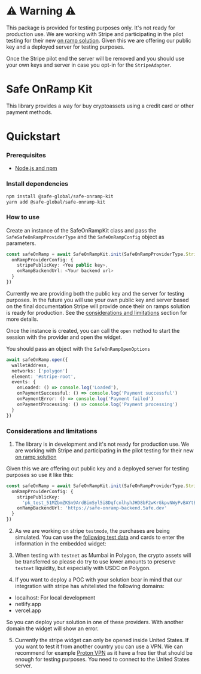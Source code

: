 # ⚠️ Warning ⚠️

This package is provided for testing purposes only. It's not ready for production use. We are working with Stripe and participating in the pilot testing for their new [on ramp solution](https://stripe.com/es/blog/crypto-onramp). Given this we are offering our public key and a deployed server for testing purposes.

Once the Stripe pilot end the server will be removed and you should use your own keys and server in case you opt-in for the `StripeAdapter`.

# Safe OnRamp Kit

This library provides a way for buy cryptoassets using a credit card or other payment methods.

# Quickstart

### Prerequisites

- [Node.js and npm](https://docs.npmjs.com/downloading-and-installing-node-js-and-npm#using-a-node-version-manager-to-install-nodejs-and-npm)

### Install dependencies

```bash
npm install @safe-global/safe-onramp-kit
yarn add @safe-global/safe-onramp-kit
```

### How to use

Create an instance of the SafeOnRampKit class and pass the `SafeSafeOnRampProviderType` and the `SafeOnRampConfig` object as parameters.

```typescript
const safeOnRamp = await SafeOnRampKit.init(SafeOnRampProviderType.Stripe, {
  onRampProviderConfig: {
    stripePublicKey: <You public key>,
    onRampBackendUrl: <Your backend url>
  }
})
```

Currently we are providing both the public key and the server for testing purposes. In the future you will use your own public key and server based on the final documentation Stripe will provide once their on ramps solution is ready for production. See the [considerations and limitations](#considerations-and-limitations) section for more details.

Once the instance is created, you can call the `open` method to start the session with the provider and open the widget.

You should pass an object with the `SafeOnRampOpenOptions`

```typescript
await safeOnRamp.open({
  walletAddress,
  networks: ['polygon']
  element: '#stripe-root',
  events: {
    onLoaded: () => console.log('Loaded'),
    onPaymentSuccessful: () => console.log('Payment successful')
    onPaymentError: () => console.log('Payment failed')
    onPaymentProcessing: () => console.log('Payment processing')
  }
})
```

### Considerations and limitations

1. The library is in development and it's not ready for production use. We are working with Stripe and participating in the pilot testing for their new [on ramp solution](https://stripe.com/es/blog/crypto-onramp)

Given this we are offering out public key and a deployed server for testing purposes so use it like this:

```typescript
const safeOnRamp = await SafeOnRampKit.init(SafeOnRampProviderType.Stripe, {
  onRampProviderConfig: {
    stripePublicKey:
      'pk_test_51MZbmZKSn9ArdBimSyl5i8DqfcnlhyhJHD8bF2wKrGkpvNWyPvBAYtE211oHda0X3Ea1n4e9J9nh2JkpC7Sxm5a200Ug9ijfoO',
    onRampBackendUrl: 'https://safe-onramp-backend.5afe.dev'
  }
})
```

2. As we are working on stripe `testmode`, the purchases are being simulated. You can use the [following test data](https://stripe.com/docs/testing) and cards to enter the information in the embedded widget:

3. When testing with `testnet` as Mumbai in Polygon, the crypto assets will be transferred so please do try to use lower amounts to preserve `testnet` liquidity, but especially with USDC on Polygon.

4. If you want to deploy a POC with your solution bear in mind that our integration with stripe has whitelisted the following domains:

- localhost: For local development
- netlify.app
- vercel.app

So you can deploy your solution in one of these providers. With another domain the widget will show an error.

5. Currently the stripe widget can only be opened inside United States. If you want to test it from another country you can use a VPN. We can recommend for example [Proton VPN](https://protonvpn.com) as it have a free tier that should be enough for testing purposes. You need to connect to the United States server.
